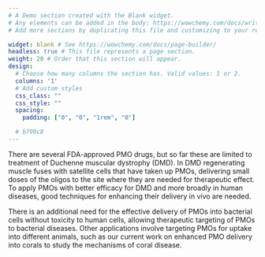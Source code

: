 ```yaml
---
# A Demo section created with the Blank widget.
# Any elements can be added in the body: https://wowchemy.com/docs/writing-markdown-latex/
# Add more sections by duplicating this file and customizing to your requirements.

widget: blank # See https://wowchemy.com/docs/page-builder/
headless: true # This file represents a page section.
weight: 20 # Order that this section will appear.
design:
  # Choose how many columns the section has. Valid values: 1 or 2.
  columns: '1'
  # Add custom styles
  css_class: ""
  css_style: ""
  spacing:
    padding: ["0", "0", "1rem", "0"]

  # b799c8
---
```

There are several FDA-approved PMO drugs, but so far these are limited to
treatment of Duchenne muscular dystrophy (DMD). In DMD regenerating muscle fuses with satellite
cells that have taken up PMOs, delivering small doses of the oligos to the site where they are needed for
therapeutic effect. To apply PMOs with better efficacy for DMD and more broadly in human diseases,
good techniques for enhancing their delivery in vivo are needed.

There is an additional need for the effective
delivery of PMOs into bacterial cells without toxicity to human cells, allowing therapeutic targeting of
PMOs to bacterial diseases. Other applications involve targeting PMOs for uptake into different animals,
such as our current work on enhanced PMO delivery into corals to study the mechanisms of coral
disease.
